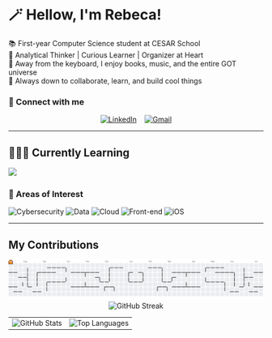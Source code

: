 # 🪄 Hellow, I'm Rebeca!

📚 First-year Computer Science student at CESAR School <br> 🫧 Analytical Thinker | Curious Learner | Organizer at Heart <br> 🎠 Away from the keyboard, I enjoy books, music, and the entire GOT universe <br> 🌱 Always down to collaborate, learn, and build cool things


### 🔗 Connect with me

<div align="center">

[![LinkedIn](https://img.shields.io/badge/linkedin-%230077B5.svg?style=for-the-badge&logo=linkedin&logoColor=white)](https://www.linkedin.com/in/becaferraz)
&nbsp;&nbsp;
[![Gmail](https://img.shields.io/badge/Gmail-D14836?style=for-the-badge&logo=gmail&logoColor=white)](mailto:ferrazrrebeca@gmail.com)

</div>

<hr/>

## 👩🏻‍💻 Currently Learning 
<p align="left"> 
  <picture>
    <source media="(prefers-color-scheme: dark)" srcset="https://skillicons.dev/icons?i=js, html, css, cpp, arduino, md, python, git&theme=dark" />
    <source media="(prefers-color-scheme: light)" srcset="https://skillicons.dev/icons?i=js,html, css, cpp, arduino, md, python, git&theme=light" />
    <img src="https://skillicons.dev/icons?i=js, html, css, cpp, arduino, md, python, git&theme=light" />
  </picture>
</p>


### 🔎 Areas of Interest 

<p align="left">
  <img src="https://img.shields.io/badge/Cybersecurity-blue?style=for-the-badge" alt="Cybersecurity"/>
  <img src="https://img.shields.io/badge/Data-orange?style=for-the-badge" alt="Data"/>
  <img src="https://img.shields.io/badge/Cloud-blueviolet?style=for-the-badge" alt="Cloud"/>
  <img src="https://img.shields.io/badge/Front--end-brightgreen?style=for-the-badge" alt="Front-end"/>
  <img src="https://img.shields.io/badge/iOS-black?style=for-the-badge&logo=apple" alt="iOS"/>
</p>

<hr/>

## My Contributions 
 <picture>
  <img alt="Pac-Man contribution graph" src="https://raw.githubusercontent.com/rebecaferraz/rebecaferraz/output/pacman-contribution-graph.svg">
</picture>

<div align="center">

  <picture>
    <source media="(prefers-color-scheme: dark)" srcset="https://streak-stats.demolab.com?user=rebecaferraz&theme=dark&background=00000000&hide_border=true" />
    <img src="https://streak-stats.demolab.com?user=rebecaferraz&theme=light&background=00000000&hide_border=true" alt="GitHub Streak" />
  </picture>
  
  <table border="0" cellpadding="0" cellspacing="0">
    <tr>
      <td valign="top">
        <picture>
          <source media="(prefers-color-scheme: dark)" srcset="https://github-readme-stats.vercel.app/api?username=rebecaferraz&show_icons=true&theme=dark&rank_icon=github&hide_border=true&background=00000000" />
          <img height="150" src="https://github-readme-stats.vercel.app/api?username=rebecaferraz&show_icons=true&theme=graywhite&rank_icon=github&hide_border=true&background=00000000" alt="GitHub Stats" />
        </picture>
      </td>
      <td valign="top">
        <picture>
          <source media="(prefers-color-scheme: dark)" srcset="https://github-readme-stats.vercel.app/api/top-langs?username=rebecaferraz&locale=en&layout=compact&theme=dark&hide_border=true&background=00000000" />
          <img height="150" src="https://github-readme-stats.vercel.app/api/top-langs?username=rebecaferraz&locale=en&layout=compact&theme=graywhite&hide_border=true&background=00000000" alt="Top Languages" />
        </picture>
      </td>
    </tr>
  </table>

</div>
